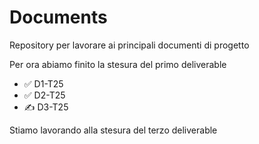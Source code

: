 # Documents
Repository per lavorare ai principali documenti di progetto

Per ora abiamo finito la stesura del primo deliverable
- ✅ D1-T25
- ✅ D2-T25
- ✍️ D3-T25

Stiamo lavorando alla stesura del terzo deliverable

